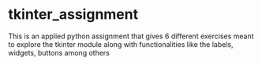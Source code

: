 # tkinter_assignment
This is an applied python assignment that gives 6 different exercises meant to explore the tkinter module along with functionalities like the labels, widgets, buttons among others
